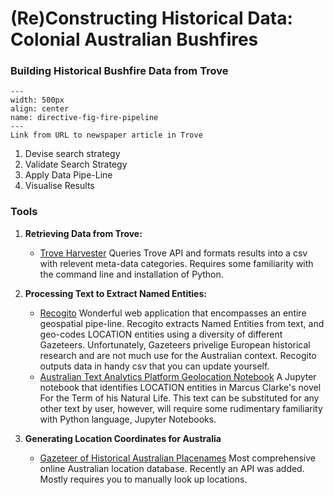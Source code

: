 # (Re)Constructing Historical Data: Colonial Australian Bushfires

### Building Historical Bushfire Data from Trove


```{figure} /images/Bushfire_Map_Pipeline.png
---
width: 500px
align: center
name: directive-fig-fire-pipeline
---
Link from URL to newspaper article in Trove
```
1. Devise search strategy
2. Validate Search Strategy
3. Apply Data Pipe-Line
4. Visualise Results

### Tools
1. **Retrieving Data from Trove:**
    * [Trove Harvester](https://glam-workbench.net/trove-harvester/)
    Queries Trove API and formats results into a csv with relevent meta-data categories. Requires some familiarity with the command line and installation of Python.
2. **Processing Text to Extract Named Entities:**
    * [Recogito](https://recogito.pelagios.org)
    Wonderful web application that encompasses an entire geospatial pipe-line. Recogito extracts Named Entities from text, and geo-codes LOCATION entities using a diversity of different Gazeteers. Unfortunately, Gazeteers privelige European historical research and are not much use for the Australian context. Recogito outputs data in handy csv that you can update yourself. 
    * [Australian Text Analytics Platform Geolocation Notebook](https://github.com/Australian-Text-Analytics-Platform/geolocation-tools-workshop)
    A Jupyter notebook that identifies LOCATION  entities in Marcus Clarke's novel For the Term of his Natural Life. This text can be substituted for any other text by user, however, will require some rudimentary familiarity with Python language, Jupyter Notebooks. 

3. **Generating Location Coordinates for Australia**
    * [Gazeteer of Historical Australian Placenames](https://www.tlcmap.org/ghap/)
    Most comprehensive online Australian location database. Recently an API was added. Mostly requires you to manually look up locations. 
